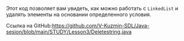 Этот код позволяет вам увидеть, как можно работать с `LinkedList` и удалять элементы на основании определенного условия.

Ссылка на GitHub:https://github.com/V-Kuzmin-SDL/Java-sesion/blob/main/STUDY/Lesson3/Deletestring.java
